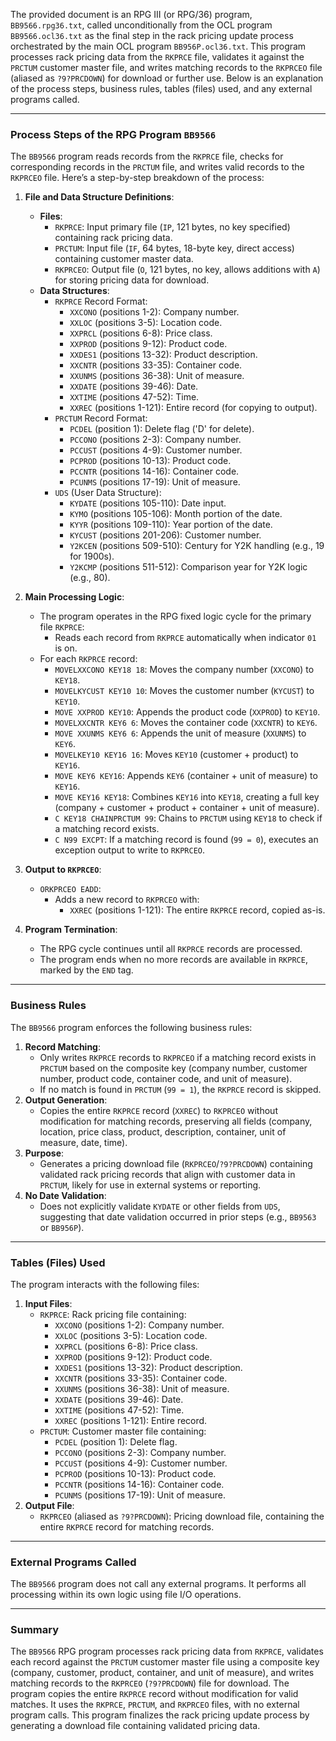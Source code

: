 The provided document is an RPG III (or RPG/36) program, `BB9566.rpg36.txt`, called unconditionally from the OCL program `BB9566.ocl36.txt` as the final step in the rack pricing update process orchestrated by the main OCL program `BB956P.ocl36.txt`. This program processes rack pricing data from the `RKPRCE` file, validates it against the `PRCTUM` customer master file, and writes matching records to the `RKPRCEO` file (aliased as `?9?PRCDOWN`) for download or further use. Below is an explanation of the process steps, business rules, tables (files) used, and any external programs called.

---

### **Process Steps of the RPG Program `BB9566`**

The `BB9566` program reads records from the `RKPRCE` file, checks for corresponding records in the `PRCTUM` file, and writes valid records to the `RKPRCEO` file. Here’s a step-by-step breakdown of the process:

1. **File and Data Structure Definitions**:
   - **Files**:
     - `RKPRCE`: Input primary file (`IP`, 121 bytes, no key specified) containing rack pricing data.
     - `PRCTUM`: Input file (`IF`, 64 bytes, 18-byte key, direct access) containing customer master data.
     - `RKPRCEO`: Output file (`O`, 121 bytes, no key, allows additions with `A`) for storing pricing data for download.
   - **Data Structures**:
     - `RKPRCE` Record Format:
       - `XXCONO` (positions 1-2): Company number.
       - `XXLOC` (positions 3-5): Location code.
       - `XXPRCL` (positions 6-8): Price class.
       - `XXPROD` (positions 9-12): Product code.
       - `XXDES1` (positions 13-32): Product description.
       - `XXCNTR` (positions 33-35): Container code.
       - `XXUNMS` (positions 36-38): Unit of measure.
       - `XXDATE` (positions 39-46): Date.
       - `XXTIME` (positions 47-52): Time.
       - `XXREC` (positions 1-121): Entire record (for copying to output).
     - `PRCTUM` Record Format:
       - `PCDEL` (position 1): Delete flag ('D' for delete).
       - `PCCONO` (positions 2-3): Company number.
       - `PCCUST` (positions 4-9): Customer number.
       - `PCPROD` (positions 10-13): Product code.
       - `PCCNTR` (positions 14-16): Container code.
       - `PCUNMS` (positions 17-19): Unit of measure.
     - `UDS` (User Data Structure):
       - `KYDATE` (positions 105-110): Date input.
       - `KYMO` (positions 105-106): Month portion of the date.
       - `KYYR` (positions 109-110): Year portion of the date.
       - `KYCUST` (positions 201-206): Customer number.
       - `Y2KCEN` (positions 509-510): Century for Y2K handling (e.g., 19 for 1900s).
       - `Y2KCMP` (positions 511-512): Comparison year for Y2K logic (e.g., 80).

2. **Main Processing Logic**:
   - The program operates in the RPG fixed logic cycle for the primary file `RKPRCE`:
     - Reads each record from `RKPRCE` automatically when indicator `01` is on.
   - For each `RKPRCE` record:
     - `MOVELXXCONO KEY18 18`: Moves the company number (`XXCONO`) to `KEY18`.
     - `MOVELKYCUST KEY10 10`: Moves the customer number (`KYCUST`) to `KEY10`.
     - `MOVE XXPROD KEY10`: Appends the product code (`XXPROD`) to `KEY10`.
     - `MOVELXXCNTR KEY6 6`: Moves the container code (`XXCNTR`) to `KEY6`.
     - `MOVE XXUNMS KEY6 6`: Appends the unit of measure (`XXUNMS`) to `KEY6`.
     - `MOVELKEY10 KEY16 16`: Moves `KEY10` (customer + product) to `KEY16`.
     - `MOVE KEY6 KEY16`: Appends `KEY6` (container + unit of measure) to `KEY16`.
     - `MOVE KEY16 KEY18`: Combines `KEY16` into `KEY18`, creating a full key (company + customer + product + container + unit of measure).
     - `C KEY18 CHAINPRCTUM 99`: Chains to `PRCTUM` using `KEY18` to check if a matching record exists.
     - `C N99 EXCPT`: If a matching record is found (`99 = 0`), executes an exception output to write to `RKPRCEO`.

3. **Output to `RKPRCEO`**:
   - `ORKPRCEO EADD`:
     - Adds a new record to `RKPRCEO` with:
       - `XXREC` (positions 1-121): The entire `RKPRCE` record, copied as-is.

4. **Program Termination**:
   - The RPG cycle continues until all `RKPRCE` records are processed.
   - The program ends when no more records are available in `RKPRCE`, marked by the `END` tag.

---

### **Business Rules**

The `BB9566` program enforces the following business rules:
1. **Record Matching**:
   - Only writes `RKPRCE` records to `RKPRCEO` if a matching record exists in `PRCTUM` based on the composite key (company number, customer number, product code, container code, and unit of measure).
   - If no match is found in `PRCTUM` (`99 = 1`), the `RKPRCE` record is skipped.
2. **Output Generation**:
   - Copies the entire `RKPRCE` record (`XXREC`) to `RKPRCEO` without modification for matching records, preserving all fields (company, location, price class, product, description, container, unit of measure, date, time).
3. **Purpose**:
   - Generates a pricing download file (`RKPRCEO`/`?9?PRCDOWN`) containing validated rack pricing records that align with customer data in `PRCTUM`, likely for use in external systems or reporting.
4. **No Date Validation**:
   - Does not explicitly validate `KYDATE` or other fields from `UDS`, suggesting that date validation occurred in prior steps (e.g., `BB9563` or `BB956P`).

---

### **Tables (Files) Used**

The program interacts with the following files:
1. **Input Files**:
   - `RKPRCE`: Rack pricing file containing:
     - `XXCONO` (positions 1-2): Company number.
     - `XXLOC` (positions 3-5): Location code.
     - `XXPRCL` (positions 6-8): Price class.
     - `XXPROD` (positions 9-12): Product code.
     - `XXDES1` (positions 13-32): Product description.
     - `XXCNTR` (positions 33-35): Container code.
     - `XXUNMS` (positions 36-38): Unit of measure.
     - `XXDATE` (positions 39-46): Date.
     - `XXTIME` (positions 47-52): Time.
     - `XXREC` (positions 1-121): Entire record.
   - `PRCTUM`: Customer master file containing:
     - `PCDEL` (position 1): Delete flag.
     - `PCCONO` (positions 2-3): Company number.
     - `PCCUST` (positions 4-9): Customer number.
     - `PCPROD` (positions 10-13): Product code.
     - `PCCNTR` (positions 14-16): Container code.
     - `PCUNMS` (positions 17-19): Unit of measure.
2. **Output File**:
   - `RKPRCEO` (aliased as `?9?PRCDOWN`): Pricing download file, containing the entire `RKPRCE` record for matching records.

---

### **External Programs Called**

The `BB9566` program does not call any external programs. It performs all processing within its own logic using file I/O operations.

---

### **Summary**

The `BB9566` RPG program processes rack pricing data from `RKPRCE`, validates each record against the `PRCTUM` customer master file using a composite key (company, customer, product, container, and unit of measure), and writes matching records to the `RKPRCEO` (`?9?PRCDOWN`) file for download. The program copies the entire `RKPRCE` record without modification for valid matches. It uses the `RKPRCE`, `PRCTUM`, and `RKPRCEO` files, with no external program calls. This program finalizes the rack pricing update process by generating a download file containing validated pricing data.